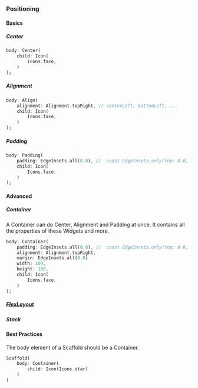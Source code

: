 ### Positioning
#### Basics
##### Center
```dart
body: Center(
    child: Icon(
        Icons.face,
    )
);
```
##### Alignment
```dart
body: Align(
    alignment: Alignment.topRight, // centerLeft, bottomLeft, ...
    child: Icon(
        Icons.face,
    )
);
```

##### Padding

```dart
body: Padding(
    padding: EdgeInsets.all(8.0), //  const EdgeInsets.only(top: 8.0, left: 8.0)
    child: Icon(
        Icons.face,
    )
);
```
#### Advanced
##### Container
A Container can do Center, Alignment and Padding at once. It contains all the properties of these Widgets and more.

```dart
body: Container(
    padding: EdgeInsets.all(8.0), //  const EdgeInsets.only(top: 8.0, left: 8.0)
    alignment: Alignment.topRight,
    margin: EdgeInsets.all(8.0)
    width: 100,
    height: 100,
    child: Icon(
        Icons.face,
    )
);
```
##### [FlexLayout](./layout/flex.md)
##### Stack


#### Best Practices
The body element of a Scaffold should be a Container. 
```dart
Scaffold(
    body: Container(
        child: Icon(Icons.star)
    )
)
```


